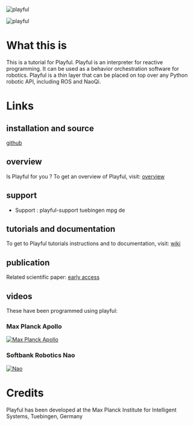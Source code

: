 ![playful](http://vincentberenz.is.tuebingen.mpg.de/export/playful_logo.png)

![playful](http://vincentberenz.is.tuebingen.mpg.de/export/playful_english.png)

# What this is

This is a tutorial for Playful. Playful is an interpreter for reactive programming.
It can be used as a behavior orchestration software for robotics.
Playful is a thin layer that can be placed on top over any Python robotic API, including ROS and NaoQi.

# Links

## installation and source

[github](https://github.com/vincentberenz/playful)

## overview

Is Playful for you ? To get an overview of Playful, visit: [overview](https://github.com/vincentberenz/playful_tutorial/wiki/00.-Overview)

## support

* Support : playful-support tuebingen mpg de

## tutorials and documentation

To get to Playful tutorials instructions and to documentation, visit: [wiki](https://github.com/vincentberenz/playful_tutorial/wiki)
    
## publication
    
Related scientific paper: [early access](https://ieeexplore.ieee.org/document/8357389)

## videos

These have been programmed using playful:

### Max Planck Apollo

[![Max Planck Apollo](http://img.youtube.com/vi/71gciiVrOsY/0.jpg)](http://www.youtube.com/watch?v=71gciiVrOsY)

### Softbank Robotics Nao

[![Nao](http://img.youtube.com/vi/784eL6uSKbk/0.jpg)](http://www.youtube.com/watch?v=784eL6uSKbk)
    
# Credits

Playful has been developed at the Max Planck Institute for Intelligent Systems, Tuebingen, Germany



